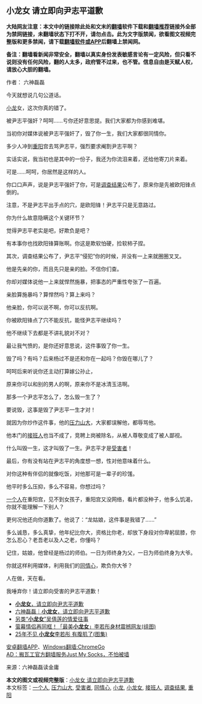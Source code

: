  <h2>小龙女 请立即向尹志平道歉</h2> <p class="notice"><b>大陆网友注意：本文中的链接除此处和文末的<a href="https://github.com/bannedbook/fanqiang" >翻墙</a>软件下载和<a href="https://github.com/killgcd/justmysocks/blob/master/README.md">翻墙推荐</a>链接外全部为禁网链接，未翻墙状态下打不开，请勿点击。此为文字版禁闻，欲看图文视频完整版和更多禁闻，请下载<a href="https://github.com/bannedbook/fanqiang">翻墙软件或APP</a>后翻墙上禁闻网。</p><p>备注：翻墙看新闻非常安全，翻墙以真实身份发表敏感言论有一定风险，但只看不说则没有任何风险，翻的人太多，政府管不过来，也不管。信息自由是天赋人权，请放心大胆的翻墙。</b></p>  <div class="entry"> <p>作者： 六神磊磊</p> <p id="conimg">今天就想说几句公道话。</p> <p><a href="https://www.bannedbook.org/bnews/tag/%E5%B0%8F%E9%BE%99/" class="st_tag internal_tag" rel="tag" title="标签 小龙 下的日志">小龙</a>女，这次你真的错了。</p> <p>被尹志平强奸？呵呵……亏你还好意思提。我们大家都为你感到难堪。</p> <p>当初你对媒体说被尹志平强奸了，毁了你一生，我们大家都很同情你。</p> <p>多少人冲到<a href="https://www.bannedbook.org/bnews/tag/%E9%87%8D%E9%98%B3/" class="st_tag internal_tag" rel="tag" title="标签 重阳 下的日志">重阳</a>宫去骂尹志平，强烈要求阉割尹志平啊？</p> <p>实话实说，我当初也是其中的一份子，我还为你流泪来着，还给他寄刀片来着。</p> <p>可是……呵呵，你居然是这样的人。</p> <p>你口口声声，说是尹志平强奸了你，可是<a href="https://www.bannedbook.org/bnews/tag/%E8%B0%83%E6%9F%A5%E7%BB%93%E6%9E%9C/" class="st_tag internal_tag" rel="tag" title="标签 调查结果 下的日志">调查结果</a>公布了，原来你是先被欧阳锋点倒的。</p> <p>注意，不是尹志平出手点的穴，是欧阳锋！尹志平只是无意路过。</p> <p>你为什么故意隐瞒这个关键环节？</p> <p>觉得尹志平老实是吧，好欺负是吧？</p> <p>有本事你也找欧阳锋算账啊。你这是欺软怕硬，捡软柿子捏。</p>  <p>其次，调查结果公布了，尹志平“侵犯”你的时候，并没有一上来就圈圈叉叉。</p> <p>他是先亲的你，而且先只是亲的脸。不信你们查。</p> <p>你却对媒体说他一上来就悍然施暴，把事态的严重性夸张了一百遍。</p> <p>亲脸算施暴吗？算悍然吗？算上来吗？</p> <p>他亲脸，你可以说不啊，你可以反抗啊。</p> <p>你被欧阳锋点了穴不能反抗，能怪尹志平继续吗？</p> <p>他不继续下去都是不讲礼貌对不对？</p> <p>最让我气愤的，是你还好意思说，这件事毁了你一生。</p> <p>毁了吗？有吗？后来杨过不是还和你在一起吗？你毁在哪儿了？</p> <p>呵呵后来听说你还主动打算嫁公孙止，</p> <p>原来你可以和别的男人的啊，原来你不是冰清玉洁啊。</p> <p>那多一个尹志平怎么了，怎么毁一生了？</p> <p>要说毁，这事是毁了尹志平一生才对！</p>  <p>就因为你炒作这件事，他的<a href="https://www.bannedbook.org/bnews/tag/%E5%8E%8B%E5%8A%9B%E5%B1%B1%E5%A4%A7/" class="st_tag internal_tag" rel="tag" title="标签 压力山大 下的日志">压力山大</a>，大家都误解他，都辱骂他。</p> <p>他本门的<a href="https://www.bannedbook.org/bnews/tag/%E6%8E%A5%E7%8F%AD%E4%BA%BA/" class="st_tag internal_tag" rel="tag" title="标签 接班人 下的日志">接班人</a>也当不成了，竞聘上岗被除名，从被人尊敬变成了被人鄙视。</p> <p>什么叫毁一生，这才叫毁了一生。尹志平才是<a href="https://www.bannedbook.org/bnews/tag/%e5%8f%97%e5%ae%b3%e8%80%85/" class="st_tag internal_tag" rel="tag" title="标签 受害者 下的日志">受害者</a>！</p> <p>最后，你有没有站在尹志平的角度想一想，性对他意味着什么。</p> <p>对你这种有伴侣的就像吃饭，对他那可是一辈子的珍馐。</p> <p>他平时多么压抑，多么不容易，你想过吗？</p> <p><a href="https://www.bannedbook.org/bnews/tag/%E4%B8%80%E4%B8%AA%E4%BA%BA/" class="st_tag internal_tag" rel="tag" title="标签 一个人 下的日志">一个人</a>在重阳宫，见不到女孩子，重阳宫又没网络，看片都没种子，他多么饥渴，你就不能理解一下别人？</p> <p>更何况他还向你道歉了。他说了：“龙姑娘，这件事是我错了……”</p> <p>多么诚恳，多么真挚，他年纪比你大，资格比你老，却放下身段对你卑躬屈膝，你怎么忍心？老吾老以及人之老，你懂吗？</p> <p>记住，姑娘，他曾经是杨过的师伯。一日为师终身为父，一日为师伯终身为大爷。</p> <p>你就这样利用媒体，利用我们的<a href="https://www.bannedbook.org/bnews/tag/%E5%90%8C%E6%83%85%E5%BF%83/" class="st_tag internal_tag" rel="tag" title="标签 同情心 下的日志">同情心</a>，欺负你大爷？</p> <p>人在做，天在看。</p> <p>我唾弃你！请立即向受害的尹志平道歉！</p>  <ul class='op-related-articles' title='相关阅读'> <li><a href='https://www.bannedbook.org/bnews/ssgc/20200704/1355687.html' target='_blank'><b>小龙女</b>，请立即向尹志平道歉</a></li> <li><a href='https://www.bannedbook.org/bnews/baitai/20200704/1355668.html' target='_blank'>六神磊磊｜<b>小龙女</b>，请立即向尹志平道歉</a></li> <li><a href='https://www.bannedbook.org/bnews/yule/20200703/1354887.html' target='_blank'>另类“<b>小龙女</b>”吴倩莲的情爱往事</a></li> <li><a href='https://www.bannedbook.org/bnews/yule/20200617/1345995.html' target='_blank'>萤幕情侣再同框！「最美<b>小龙女</b>」李若彤身材震撼网友(组图)</a></li> <li><a href='https://www.bannedbook.org/bnews/yule/20200608/1341363.html' target='_blank'>25年不见 <b>小龙女</b>李若彤 有腹肌了(图集)</a></li> </ul> <div class="texttj"> <a href="https://github.com/bannedbook/fanqiang/wiki/%E7%A6%81%E9%97%BB%E7%BD%91%E5%AE%89%E5%8D%93%E7%BF%BB%E5%A2%99%E6%96%B0%E9%97%BBAPP" target="_blank">安卓翻墙APP</a>、<a href="https://github.com/bannedbook/fanqiang/wiki/Chrome%E4%B8%80%E9%94%AE%E7%BF%BB%E5%A2%99%E5%8C%85" target="_blank">Windows翻墙:ChromeGo</a><br/> <a href="https://github.com/killgcd/justmysocks/blob/master/README.md" target="_blank">AD：搬瓦工官方翻墙服务Just My Socks，不怕被墙</a> </div><p> 来源：六神磊磊读金庸 </p><a name='sharetosocial'></a>         <div><b>本文的图文或视频完整版</b>：<a href='https://www.bannedbook.org/bnews/comments/20200705/1355947.html'>小龙女 请立即向尹志平道歉</a></div>  </div><!--END ENTRY--> <div class="postfooter"> <div>本文标签：<a href="https://www.bannedbook.org/bnews/tag/%E4%B8%80%E4%B8%AA%E4%BA%BA/" rel="tag">一个人</a>, <a href="https://www.bannedbook.org/bnews/tag/%E5%8E%8B%E5%8A%9B%E5%B1%B1%E5%A4%A7/" rel="tag">压力山大</a>, <a href="https://www.bannedbook.org/bnews/tag/%e5%8f%97%e5%ae%b3%e8%80%85/" rel="tag">受害者</a>, <a href="https://www.bannedbook.org/bnews/tag/%E5%90%8C%E6%83%85%E5%BF%83/" rel="tag">同情心</a>, <a href="https://www.bannedbook.org/bnews/tag/%E5%B0%8F%E9%BE%99/" rel="tag">小龙</a>, <a href="https://www.bannedbook.org/bnews/tag/%e5%b0%8f%e9%be%99%e5%a5%b3/" rel="tag">小龙女</a>, <a href="https://www.bannedbook.org/bnews/tag/%E6%8E%A5%E7%8F%AD%E4%BA%BA/" rel="tag">接班人</a>, <a href="https://www.bannedbook.org/bnews/tag/%E8%B0%83%E6%9F%A5%E7%BB%93%E6%9E%9C/" rel="tag">调查结果</a>, <a href="https://www.bannedbook.org/bnews/tag/%E9%87%8D%E9%98%B3/" rel="tag">重阳</a></div>  </div><!--END POSTFOOTER--> 